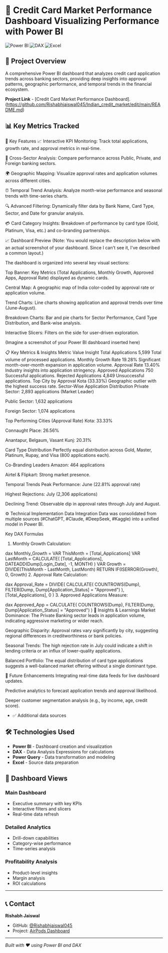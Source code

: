 # 🚀 Credit Card Market Performance Dashboard Visualizing Performance with Power BI

![Power BI](https://img.shields.io/badge/Power%20BI-F2C811?style=for-the-badge&logo=power-bi&logoColor=black)
![DAX](https://img.shields.io/badge/DAX-FF6F00?style=for-the-badge&logo=microsoft&logoColor=white)
![Excel](https://img.shields.io/badge/Excel-217346?style=for-the-badge&logo=microsoft-excel&logoColor=white)

## 🚀 Project Overview

A comprehensive Power BI dashboard that analyzes credit card application trends across banking sectors, providing deep insights into approval patterns, geographic performance, and temporal trends in the financial ecosystem.

**Project Link** - [Credit Card Market Performance Dashboard].(https://github.com/Rishabhjaiswal045/Indian_credit_market/edit/main/README.md)

## 📊 Key Metrics Tracked

🚀 Key Features
📈 Interactive KPI Monitoring: Track total applications, growth rate, and approval metrics in real-time.

🏦 Cross-Sector Analysis: Compare performance across Public, Private, and Foreign banking sectors.

🌍 Geographic Mapping: Visualize approval rates and application volumes across different cities.

⏰ Temporal Trend Analysis: Analyze month-wise performance and seasonal trends with time-series charts.

🔍 Advanced Filtering: Dynamically filter data by Bank Name, Card Type, Sector, and Date for granular analysis.

💳 Card Category Insights: Breakdown of performance by card type (Gold, Platinum, Visa, etc.) and co-branding partnerships.

📈 Dashboard Preview
(Note: You would replace the description below with an actual screenshot of your dashboard. Since I can't see it, I've described a common layout.)

The dashboard is organized into several key visual sections:

Top Banner: Key Metrics (Total Applications, Monthly Growth, Approved Apps, Approval Rate) displayed as dynamic cards.

Central Map: A geographic map of India color-coded by approval rate or application volume.

Trend Charts: Line charts showing application and approval trends over time (June-August).

Breakdown Charts: Bar and pie charts for Sector Performance, Card Type Distribution, and Bank-wise analysis.

Interactive Slicers: Filters on the side for user-driven exploration.

(Imagine a screenshot of your Power BI dashboard inserted here)

📋 Key Metrics & Insights
Metric	Value	Insight
Total Applications	5,599	Total volume of processed applications.
Monthly Growth Rate	19.28%	Significant month-over-month expansion in application volume.
Approval Rate	13.40%	Industry insights into application stringency.
Approved Applications	750	Successful applications.
Rejected Applications	4,849	Unsuccessful applications.
Top City by Approval	Kota (33.33%)	Geographic outlier with the highest success rate.
Sector-Wise Application Distribution
Private Sector: 2,893 applications (Market Leader)

Public Sector: 1,632 applications

Foreign Sector: 1,074 applications

Top Performing Cities (Approval Rate)
Kota: 33.33%

Connaught Place: 26.56%

Anantapur, Belgaum, Vasant Kunj: 20.31%

Card Type Distribution
Perfectly equal distribution across Gold, Master, Platinum, Rupay, and Visa (800 applications each).

Co-Branding Leaders
Amazon: 464 applications

Airtel & Flipkart: Strong market presence.

Temporal Trends
Peak Performance: June (22.81% approval rate)

Highest Rejections: July (2,306 applications)

Declining Trend: Observable dip in approval rates through July and August.

⚙️ Technical Implementation
Data Integration
Data was consolidated from multiple sources (#ChatGPT, #Claude, #DeepSeek, #Kaggle) into a unified model in Power BI.

Key DAX Formulas
1. Monthly Growth Calculation:

dax
Monthly_Growth =
VAR ThisMonth = [Total_Applications]
VAR LastMonth =
    CALCULATE(
        [Total_Applications],
        DATEADD(Dump[Login_Date], -1, MONTH)
    )
VAR Growth = DIVIDE(ThisMonth - LastMonth, LastMonth)
RETURN
    IF(ISERROR(Growth), 0, Growth)
2. Approval Rate Calculation:

dax
Approval_Rate =
DIVIDE(
    CALCULATE(
        COUNTROWS(Dump),
        FILTER(Dump, Dump[Application_Status] = "Approved")
    ),
    [Total_Applications],
    0
)
3. Approved Applications Measure:

dax
Approved_App =
CALCULATE(
    COUNTROWS(Dump),
    FILTER(Dump, Dump[Application_Status] = "Approved")
)
🎯 Insights & Learnings
Market Dominance: The Private Banking sector leads in application volume, indicating aggressive marketing or wider reach.

Geographic Disparity: Approval rates vary significantly by city, suggesting regional differences in creditworthiness or bank policies.

Seasonal Trends: The high rejection rate in July could indicate a shift in lending criteria or an influx of lower-quality applications.

Balanced Portfolio: The equal distribution of card type applications suggests a well-balanced market offering without a single dominant type.

🔮 Future Enhancements
Integrating real-time data feeds for live dashboard updates.

Predictive analytics to forecast application trends and approval likelihood.

Deeper customer segmentation analysis (e.g., by income, age, credit score).

- ✅ Additional data sources

## 🛠️ Technologies Used

- **Power BI** - Dashboard creation and visualization
- **DAX** - Data Analysis Expressions for calculations
- **Power Query** - Data transformation and modeling
- **Excel** - Source data preparation

## 📱 Dashboard Views

### Main Dashboard
- Executive summary with key KPIs
- Interactive filters and slicers
- Real-time data refresh

### Detailed Analytics
- Drill-down capabilities
- Category-wise performance
- Time-series analysis

### Profitability Analysis
- Product-level insights
- Margin analysis
- ROI calculations

---

## 📞 Contact

**Rishabh Jaiswal**
- GitHub: [@Rishabhjaiswal045](https://github.com/Rishabhjaiswal045)
- Project: [AirPods Dashboard](https://github.com/Rishabhjaiswal045/Indian_credit_market/edit/main/README.md)

---

*Built with ❤️ using Power BI and DAX*





